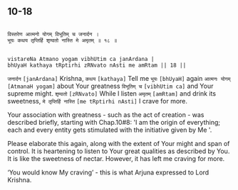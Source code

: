 ## 10-18


```shloka-sa

विस्तरेण आत्मनो योगम् विभूतिम् च जनार्दन ।
भूयः कथय तृप्तिर्हि शृण्वतो नास्ति मे अमृतम् ॥ १८ ॥

```
```shloka-sa-hk

vistareNa Atmano yogam vibhUtim ca janArdana |
bhUyaH kathaya tRptirhi zRNvato nAsti me amRtam || 18 ||

```
`जनार्दन` `[janArdana]` Krishna, `कथय` `[kathaya]` Tell me `भूयः` `[bhUyaH]` again `आत्मनः योगम्` `[AtmanaH yogam]` about Your greatness `विभूतिम् च` `[vibhUtim ca]` and Your supreme might. `शृण्वतो` `[zRNvato]` While I listen `अमृतम्` `[amRtam]` and drink its sweetness, `मे तृप्तिर्हि नास्ति` `[me tRptirhi nAsti]` I crave for more.

Your association with greatness - such as the act of creation - was described briefly, starting with Chap.10#8: 'I am the origin of everything; each and every entity gets stimulated with the initiative given by Me '.

Please elaborate this again, along with the extent of Your might and span of control. It is heartening to listen to Your great qualities as described by You. It is like the sweetness of nectar. However, it has left me craving for more. 

‘You would know My craving’ - this is what Arjuna expressed to Lord Krishna.


